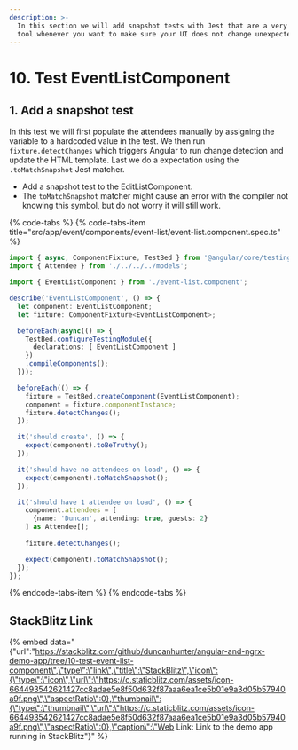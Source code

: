```yaml
---
description: >-
  In this section we will add snapshot tests with Jest that are a very useful
  tool whenever you want to make sure your UI does not change unexpectedly.
---
```


# 10. Test EventListComponent

## 1. Add a snapshot test

In this test we will first populate the attendees manually by assigning the variable to a hardcoded value in the test. We then run `fixture.detectChanges` which triggers Angular to run change detection and update the HTML template. Last we do a expectation using the `.toMatchSnapshot` Jest matcher.

* Add a snapshot test to the EditListComponent.
* The `toMatchSnapshot` matcher might cause an error with the compiler not knowing this symbol, but do not worry it will still work.

{% code-tabs %}
{% code-tabs-item title="src/app/event/components/event-list/event-list.component.spec.ts" %}
```typescript
import { async, ComponentFixture, TestBed } from '@angular/core/testing';
import { Attendee } from './../../../models';

import { EventListComponent } from './event-list.component';

describe('EventListComponent', () => {
  let component: EventListComponent;
  let fixture: ComponentFixture<EventListComponent>;

  beforeEach(async(() => {
    TestBed.configureTestingModule({
      declarations: [ EventListComponent ]
    })
    .compileComponents();
  }));

  beforeEach(() => {
    fixture = TestBed.createComponent(EventListComponent);
    component = fixture.componentInstance;
    fixture.detectChanges();
  });

  it('should create', () => {
    expect(component).toBeTruthy();
  });

  it('should have no attendees on load', () => {
    expect(component).toMatchSnapshot();
  });

  it('should have 1 attendee on load', () => {
    component.attendees = [
      {name: 'Duncan', attending: true, guests: 2}
    ] as Attendee[];
  
    fixture.detectChanges();

    expect(component).toMatchSnapshot();
  });
});

```
{% endcode-tabs-item %}
{% endcode-tabs %}

## StackBlitz Link

{% embed data="{\"url\":\"https://stackblitz.com/github/duncanhunter/angular-and-ngrx-demo-app/tree/10-test-event-list-component\",\"type\":\"link\",\"title\":\"StackBlitz\",\"icon\":{\"type\":\"icon\",\"url\":\"https://c.staticblitz.com/assets/icon-664493542621427cc8adae5e8f50d632f87aaa6ea1ce5b01e9a3d05b57940a9f.png\",\"aspectRatio\":0},\"thumbnail\":{\"type\":\"thumbnail\",\"url\":\"https://c.staticblitz.com/assets/icon-664493542621427cc8adae5e8f50d632f87aaa6ea1ce5b01e9a3d05b57940a9f.png\",\"aspectRatio\":0},\"caption\":\"Web Link: Link to the demo app running in StackBlitz\"}" %}

